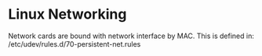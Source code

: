 # Linux Networking 

Network cards are bound with network interface by MAC. This is defined in: /etc/udev/rules.d/70-persistent-net.rules

